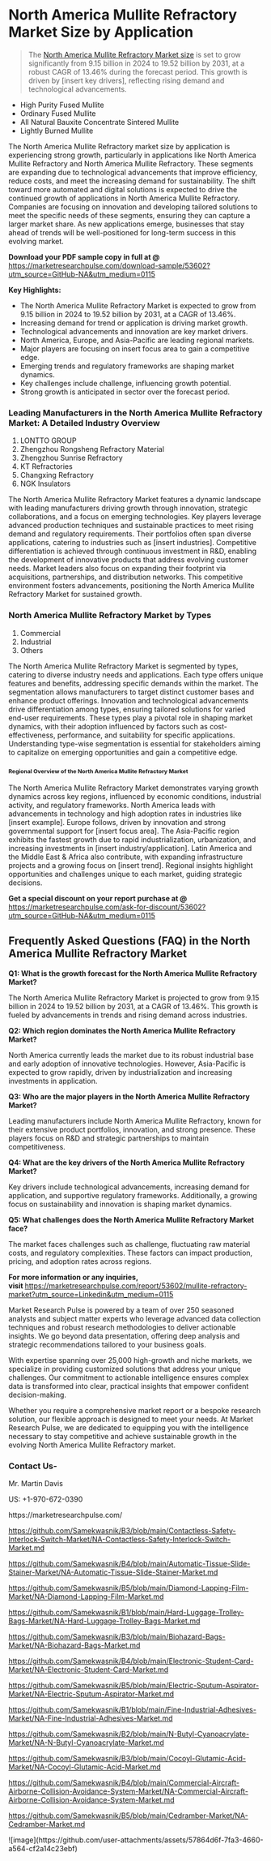 <h1>North America Mullite Refractory Market&nbsp;Size by Application</h1><blockquote><p>The <a href="https://marketresearchpulse.com/download-sample/53602?utm_source=GitHub-NA&amp;utm_medium=0115">North America Mullite Refractory Market size</a> is set to grow significantly from 9.15 billion in 2024 to 19.52 billion by 2031, at a robust CAGR of 13.46% during the forecast period. This growth is driven by [insert key drivers], reflecting rising demand and technological advancements.</p></blockquote><ul><li>High Purity Fused Mullite<li> Ordinary Fused Mullite<li> All Natural Bauxite Concentrate Sintered Mullite<li> Lightly Burned Mullite</li></ul><p>The North America Mullite Refractory market size by application is experiencing strong growth, particularly in applications like North America Mullite Refractory and North America Mullite Refractory. These segments are expanding due to technological advancements that improve efficiency, reduce costs, and meet the increasing demand for sustainability. The shift toward more automated and digital solutions is expected to drive the continued growth of applications in North America Mullite Refractory. Companies are focusing on innovation and developing tailored solutions to meet the specific needs of these segments, ensuring they can capture a larger market share. As new applications emerge, businesses that stay ahead of trends will be well-positioned for long-term success in this evolving market.</p><p><strong>Download your PDF sample copy in full at @ </strong><a href="https://marketresearchpulse.com/download-sample/53602?utm_source=GitHub-NA&amp;utm_medium=0115">https://marketresearchpulse.com/download-sample/53602?utm_source=GitHub-NA&amp;utm_medium=0115</a></p><p><strong>Key Highlights: </strong></p><ul><li>The North America Mullite Refractory Market is expected to grow from 9.15 billion in 2024 to 19.52 billion by 2031, at a CAGR of 13.46%.</li><li>Increasing demand for trend or application is driving market growth.</li><li>Technological advancements and innovation are key market drivers.</li><li>North America, Europe, and Asia-Pacific are leading regional markets.</li><li>Major players are focusing on insert focus area to gain a competitive edge.</li><li>Emerging trends and regulatory frameworks are shaping market dynamics.</li><li>Key challenges include challenge, influencing growth potential.</li><li>Strong growth is anticipated in sector over the forecast period.</li></ul><h3>Leading Manufacturers in the North America Mullite Refractory Market: A Detailed Industry Overview</h3><ol><li>LONTTO GROUP</li><li>Zhengzhou Rongsheng Refractory Material</li><li>Zhengzhou Sunrise Refractory</li><li>KT Refractories</li><li>Changxing Refractory</li><li>NGK Insulators</li></ol><div class="flex max-w-full flex-col flex-grow"><div class="min-h-8 text-message flex w-full flex-col items-end gap-2 whitespace-normal break-words [.text-message+&amp;]:mt-5" dir="auto" data-message-author-role="assistant" data-message-id="fd8432e4-4910-450d-b182-61b7bfb0a01f" data-message-model-slug="gpt-4o"><div class="flex w-full flex-col gap-1 empty:hidden first:pt-[3px]"><div class="markdown prose w-full break-words dark:prose-invert light"><p>The North America Mullite Refractory Market features a dynamic landscape with leading manufacturers driving growth through innovation, strategic collaborations, and a focus on emerging technologies. Key players leverage advanced production techniques and sustainable practices to meet rising demand and regulatory requirements. Their portfolios often span diverse applications, catering to industries such as [insert industries]. Competitive differentiation is achieved through continuous investment in R&amp;D, enabling the development of innovative products that address evolving customer needs. Market leaders also focus on expanding their footprint via acquisitions, partnerships, and distribution networks. This competitive environment fosters advancements, positioning the North America Mullite Refractory Market for sustained growth.</p></div></div></div></div><h3>North America Mullite Refractory Market by Types</h3><ol><li>Commercial<li> Industrial<li> Others</li></ol><div class="flex max-w-full flex-col flex-grow"><div class="min-h-8 text-message flex w-full flex-col items-end gap-2 whitespace-normal break-words [.text-message+&amp;]:mt-5" dir="auto" data-message-author-role="assistant" data-message-id="084470be-0bb7-4664-bddf-5156b4f41249" data-message-model-slug="gpt-4o-mini"><div class="flex w-full flex-col gap-1 empty:hidden first:pt-[3px]"><div class="markdown prose w-full break-words dark:prose-invert light"><p>The North America Mullite Refractory Market is segmented by types, catering to diverse industry needs and applications. Each type offers unique features and benefits, addressing specific demands within the market. The segmentation allows manufacturers to target distinct customer bases and enhance product offerings. Innovation and technological advancements drive differentiation among types, ensuring tailored solutions for varied end-user requirements. These types play a pivotal role in shaping market dynamics, with their adoption influenced by factors such as cost-effectiveness, performance, and suitability for specific applications. Understanding type-wise segmentation is essential for stakeholders aiming to capitalize on emerging opportunities and gain a competitive edge.</p></div></div></div></div><h3><span style="font-size: 11px;">Regional Overview of the North America Mullite Refractory Market</span></h3><div class="flex max-w-full flex-col flex-grow"><div class="min-h-8 text-message flex w-full flex-col items-end gap-2 whitespace-normal break-words [.text-message+&amp;]:mt-5" dir="auto" data-message-author-role="assistant" data-message-id="e9038762-ce64-4e30-91c9-9bd413514231" data-message-model-slug="gpt-4o-mini"><div class="flex w-full flex-col gap-1 empty:hidden first:pt-[3px]"><div class="markdown prose w-full break-words dark:prose-invert light"><p>The North America Mullite Refractory Market demonstrates varying growth dynamics across key regions, influenced by economic conditions, industrial activity, and regulatory frameworks. North America leads with advancements in technology and high adoption rates in industries like [insert example]. Europe follows, driven by innovation and strong governmental support for [insert focus area]. The Asia-Pacific region exhibits the fastest growth due to rapid industrialization, urbanization, and increasing investments in [insert industry/application]. Latin America and the Middle East &amp; Africa also contribute, with expanding infrastructure projects and a growing focus on [insert trend]. Regional insights highlight opportunities and challenges unique to each market, guiding strategic decisions.</p></div></div></div></div><p><strong>Get a special discount on your report purchase at @ </strong><a href="https://marketresearchpulse.com/ask-for-discount/53602?utm_source=GitHub-NA&amp;utm_medium=0115">https://marketresearchpulse.com/ask-for-discount/53602?utm_source=GitHub-NA&amp;utm_medium=0115</a></p><h2>Frequently Asked Questions (FAQ) in the North America Mullite Refractory Market</h2><p><strong>Q1: What is the growth forecast for the North America Mullite Refractory Market?</strong></p><p>The North America Mullite Refractory Market is projected to grow from 9.15 billion in 2024 to 19.52 billion by 2031, at a CAGR of 13.46%. This growth is fueled by advancements in trends and rising demand across industries.</p><p><strong>Q2: Which region dominates the North America Mullite Refractory Market?</strong></p><p>North America currently leads the market due to its robust industrial base and early adoption of innovative technologies. However, Asia-Pacific is expected to grow rapidly, driven by industrialization and increasing investments in application.</p><p><strong>Q3: Who are the major players in the North America Mullite Refractory Market?</strong></p><p>Leading manufacturers include North America Mullite Refractory, known for their extensive product portfolios, innovation, and strong presence. These players focus on R&amp;D and strategic partnerships to maintain competitiveness.</p><p><strong>Q4: What are the key drivers of the North America Mullite Refractory Market?</strong></p><p>Key drivers include technological advancements, increasing demand for application, and supportive regulatory frameworks. Additionally, a growing focus on sustainability and innovation is shaping market dynamics.</p><p><strong>Q5: What challenges does the North America Mullite Refractory Market face?</strong></p><p>The market faces challenges such as challenge, fluctuating raw material costs, and regulatory complexities. These factors can impact production, pricing, and adoption rates across regions.</p><p><strong>For more information or any inquiries, visit&nbsp;</strong><a href="https://marketresearchpulse.com/report/53602/mullite-refractory-market?utm_source=Linkedin&utm_medium=0115">https://marketresearchpulse.com/report/53602/mullite-refractory-market?utm_source=Linkedin&utm_medium=0115</a></p><p>Market Research Pulse is powered by a team of over 250 seasoned analysts and subject matter experts who leverage advanced data collection techniques and robust research methodologies to deliver actionable insights. We go beyond data presentation, offering deep analysis and strategic recommendations tailored to your business goals.</p><p>With expertise spanning over 25,000 high-growth and niche markets, we specialize in providing customized solutions that address your unique challenges. Our commitment to actionable intelligence ensures complex data is transformed into clear, practical insights that empower confident decision-making.</p><p>Whether you require a comprehensive market report or a bespoke research solution, our flexible approach is designed to meet your needs. At Market Research Pulse, we are dedicated to equipping you with the intelligence necessary to stay competitive and achieve sustainable growth in the evolving North America Mullite Refractory market.</p><h3><strong>Contact Us-</strong></h3><p>Mr. Martin Davis</p><p>US: +1-970-672-0390</p><p>https://marketresearchpulse.com/</p><p><a href="https://github.com/Samekwasnik/B3/blob/main/Contactless-Safety-Interlock-Switch-Market/NA-Contactless-Safety-Interlock-Switch-Market.md">https://github.com/Samekwasnik/B3/blob/main/Contactless-Safety-Interlock-Switch-Market/NA-Contactless-Safety-Interlock-Switch-Market.md</a></p><p><a href="https://github.com/Samekwasnik/B4/blob/main/Automatic-Tissue-Slide-Stainer-Market/NA-Automatic-Tissue-Slide-Stainer-Market.md">https://github.com/Samekwasnik/B4/blob/main/Automatic-Tissue-Slide-Stainer-Market/NA-Automatic-Tissue-Slide-Stainer-Market.md</a></p><p><a href="https://github.com/Samekwasnik/B5/blob/main/Diamond-Lapping-Film-Market/NA-Diamond-Lapping-Film-Market.md">https://github.com/Samekwasnik/B5/blob/main/Diamond-Lapping-Film-Market/NA-Diamond-Lapping-Film-Market.md</a></p><p><a href="https://github.com/Samekwasnik/B1/blob/main/Hard-Luggage-Trolley-Bags-Market/NA-Hard-Luggage-Trolley-Bags-Market.md">https://github.com/Samekwasnik/B1/blob/main/Hard-Luggage-Trolley-Bags-Market/NA-Hard-Luggage-Trolley-Bags-Market.md</a></p><p><a href="https://github.com/Samekwasnik/B3/blob/main/Biohazard-Bags-Market/NA-Biohazard-Bags-Market.md">https://github.com/Samekwasnik/B3/blob/main/Biohazard-Bags-Market/NA-Biohazard-Bags-Market.md</a></p><p><a href="https://github.com/Samekwasnik/B4/blob/main/Electronic-Student-Card-Market/NA-Electronic-Student-Card-Market.md">https://github.com/Samekwasnik/B4/blob/main/Electronic-Student-Card-Market/NA-Electronic-Student-Card-Market.md</a></p><p><a href="https://github.com/Samekwasnik/B5/blob/main/Electric-Sputum-Aspirator-Market/NA-Electric-Sputum-Aspirator-Market.md">https://github.com/Samekwasnik/B5/blob/main/Electric-Sputum-Aspirator-Market/NA-Electric-Sputum-Aspirator-Market.md</a></p><p><a href="https://github.com/Samekwasnik/B1/blob/main/Fine-Industrial-Adhesives-Market/NA-Fine-Industrial-Adhesives-Market.md">https://github.com/Samekwasnik/B1/blob/main/Fine-Industrial-Adhesives-Market/NA-Fine-Industrial-Adhesives-Market.md</a></p><p><a href="https://github.com/Samekwasnik/B2/blob/main/N-Butyl-Cyanoacrylate-Market/NA-N-Butyl-Cyanoacrylate-Market.md">https://github.com/Samekwasnik/B2/blob/main/N-Butyl-Cyanoacrylate-Market/NA-N-Butyl-Cyanoacrylate-Market.md</a></p><p><a href="https://github.com/Samekwasnik/B3/blob/main/Cocoyl-Glutamic-Acid-Market/NA-Cocoyl-Glutamic-Acid-Market.md">https://github.com/Samekwasnik/B3/blob/main/Cocoyl-Glutamic-Acid-Market/NA-Cocoyl-Glutamic-Acid-Market.md</a></p><p><a href="https://github.com/Samekwasnik/B4/blob/main/Commercial-Aircraft-Airborne-Collision-Avoidance-System-Market/NA-Commercial-Aircraft-Airborne-Collision-Avoidance-System-Market.md">https://github.com/Samekwasnik/B4/blob/main/Commercial-Aircraft-Airborne-Collision-Avoidance-System-Market/NA-Commercial-Aircraft-Airborne-Collision-Avoidance-System-Market.md</a></p><p><a href="https://github.com/Samekwasnik/B5/blob/main/Cedramber-Market/NA-Cedramber-Market.md">https://github.com/Samekwasnik/B5/blob/main/Cedramber-Market/NA-Cedramber-Market.md</a></p>
![image](https://github.com/user-attachments/assets/57864d6f-7fa3-4660-a564-cf2a14c23ebf)
